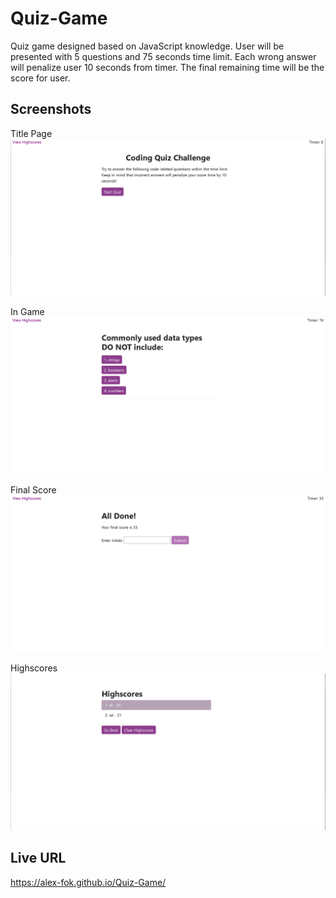 # Quiz-Game
Quiz game designed based on JavaScript knowledge. User will be presented with 5 questions and 75 seconds time limit. Each wrong answer will penalize user 10 seconds from timer. The final remaining time will be the score for user.

## Screenshots
Title Page
![Title Page](./screenshots/title.png)

In Game
![In Game](./screenshots/in_game.png)

Final Score
![Final Score](./screenshots/final_score.png)

Highscores
![Highscores](./screenshots/highscores.png)

## Live URL
https://alex-fok.github.io/Quiz-Game/